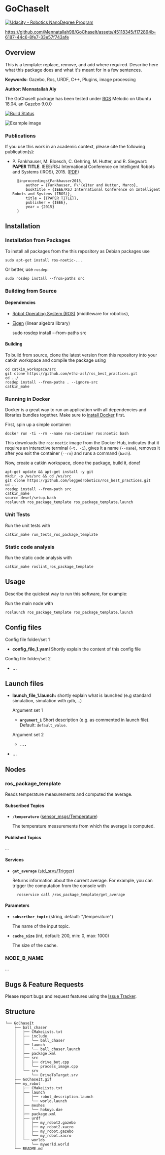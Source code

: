 # GoChaseIt
[![Udacity - Robotics NanoDegree Program](https://s3-us-west-1.amazonaws.com/udacity-robotics/Extra+Images/RoboND_flag.png)](https://www.udacity.com/robotics)


https://github.com/Mennatallah98/GoChaseIt/assets/45118345/f172894b-6187-44c6-8fe7-33e57f743afe


## Overview

This is a template: replace, remove, and add where required. Describe here what this package does and what it's meant for in a few sentences.

**Keywords:** Gazebo, Ros, URDF, C++, Plugins, image processing


**Author: Mennatallah Aly<br />**


The GoChaseIt package has been tested under [ROS] Melodic on Ubuntu 18.04. an Gazebo 9.0.0


[![Build Status](http://rsl-ci.ethz.ch/buildStatus/icon?job=ros_best_practices)](http://rsl-ci.ethz.ch/job/ros_best_practices/)


![Example image](doc/example.jpg)


### Publications

If you use this work in an academic context, please cite the following publication(s):

* P. Fankhauser, M. Bloesch, C. Gehring, M. Hutter, and R. Siegwart: **PAPER TITLE**. IEEE/RSJ International Conference on Intelligent Robots and Systems (IROS), 2015. ([PDF](http://dx.doi.org/10.3929/ethz-a-010173654))

        @inproceedings{Fankhauser2015,
            author = {Fankhauser, P\'{e}ter and Hutter, Marco},
            booktitle = {IEEE/RSJ International Conference on Intelligent Robots and Systems (IROS)},
            title = {{PAPER TITLE}},
            publisher = {IEEE},
            year = {2015}
        }


## Installation

### Installation from Packages

To install all packages from the this repository as Debian packages use

    sudo apt-get install ros-noetic-...
    
Or better, use `rosdep`:

	sudo rosdep install --from-paths src

### Building from Source

#### Dependencies

- [Robot Operating System (ROS)](http://wiki.ros.org) (middleware for robotics),
- [Eigen] (linear algebra library)

	sudo rosdep install --from-paths src

#### Building

To build from source, clone the latest version from this repository into your catkin workspace and compile the package using

	cd catkin_workspace/src
	git clone https://github.com/ethz-asl/ros_best_practices.git
	cd ../
	rosdep install --from-paths . --ignore-src
	catkin_make

### Running in Docker

Docker is a great way to run an application with all dependencies and libraries bundles together. 
Make sure to [install Docker](https://docs.docker.com/get-docker/) first. 

First, spin up a simple container:

	docker run -ti --rm --name ros-container ros:noetic bash
	
This downloads the `ros:noetic` image from the Docker Hub, indicates that it requires an interactive terminal (`-t, -i`), gives it a name (`--name`), removes it after you exit the container (`--rm`) and runs a command (`bash`).

Now, create a catkin workspace, clone the package, build it, done!

	apt-get update && apt-get install -y git
	mkdir -p /ws/src && cd /ws/src
	git clone https://github.com/leggedrobotics/ros_best_practices.git
	cd ..
	rosdep install --from-path src
	catkin_make
	source devel/setup.bash
	roslaunch ros_package_template ros_package_template.launch

### Unit Tests

Run the unit tests with

	catkin_make run_tests_ros_package_template

### Static code analysis

Run the static code analysis with

	catkin_make roslint_ros_package_template

## Usage

Describe the quickest way to run this software, for example:

Run the main node with

	roslaunch ros_package_template ros_package_template.launch

## Config files

Config file folder/set 1

* **config_file_1.yaml** Shortly explain the content of this config file

Config file folder/set 2

* **...**

## Launch files

* **launch_file_1.launch:** shortly explain what is launched (e.g standard simulation, simulation with gdb,...)

     Argument set 1

     - **`argument_1`** Short description (e.g. as commented in launch file). Default: `default_value`.

    Argument set 2

    - **`...`**

* **...**

## Nodes

### ros_package_template

Reads temperature measurements and computed the average.


#### Subscribed Topics

* **`/temperature`** ([sensor_msgs/Temperature])

	The temperature measurements from which the average is computed.


#### Published Topics

...


#### Services

* **`get_average`** ([std_srvs/Trigger])

	Returns information about the current average. For example, you can trigger the computation from the console with

		rosservice call /ros_package_template/get_average


#### Parameters

* **`subscriber_topic`** (string, default: "/temperature")

	The name of the input topic.

* **`cache_size`** (int, default: 200, min: 0, max: 1000)

	The size of the cache.


### NODE_B_NAME

...


## Bugs & Feature Requests

Please report bugs and request features using the [Issue Tracker](https://github.com/ethz-asl/ros_best_practices/issues).


## Structure

	└── GoChaseIt
	    ├── ball_chaser
	    │   ├── CMakeLists.txt
	    │   ├── include
	    │   │   └── ball_chaser
	    │   ├── launch
	    │   │   └── ball_chaser.launch
	    │   ├── package.xml
	    │   ├── src
	    │   │   ├── drive_bot.cpp
	    │   │   └── process_image.cpp
	    │   └── srv
	    │       └── DriveToTarget.srv
	    ├── GoChaseIt.gif
	    ├── my_robot
	    │   ├── CMakeLists.txt
	    │   ├── launch
	    │   │   ├── robot_description.launch
	    │   │   └── world.launch
	    │   ├── meshes
	    │   │   └── hokuyo.dae
	    │   ├── package.xml
	    │   ├── urdf
	    │   │   ├── my_robot2.gazebo
	    │   │   ├── my_robot2.xacro
	    │   │   ├── my_robot.gazebo
	    │   │   └── my_robot.xacro
	    │   └── worlds
	    │       └── myworld.world
	    └── README.md


[ROS]: http://www.ros.org
[rviz]: http://wiki.ros.org/rviz
[Eigen]: http://eigen.tuxfamily.org
[std_srvs/Trigger]: http://docs.ros.org/api/std_srvs/html/srv/Trigger.html
[sensor_msgs/Temperature]: http://docs.ros.org/api/sensor_msgs/html/msg/Temperature.html
